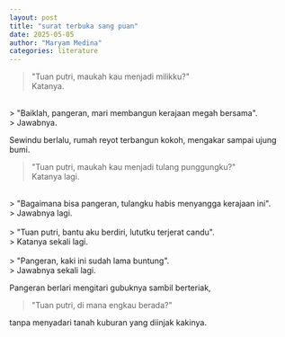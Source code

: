 ```yaml
---
layout: post
title: "surat terbuka sang puan"
date: 2025-05-05
author: "Maryam Medina"
categories: literature
---
```


> "Tuan putri, maukah kau menjadi milikku?"<br>
> Katanya.<br>
<br>
> "Baiklah, pangeran, mari membangun kerajaan megah bersama".<br>
> Jawabnya.<br>

Sewindu berlalu, rumah reyot terbangun kokoh, mengakar sampai ujung bumi.<br>

> "Tuan putri, maukah kau menjadi tulang punggungku?"<br>
> Katanya lagi.<br>
<br>
> "Bagaimana bisa pangeran, tulangku habis menyangga kerajaan ini".<br>
> Jawabnya lagi.<br>
<br>
> "Tuan putri, bantu aku berdiri, lututku terjerat candu".<br>
> Katanya sekali lagi.<br>
<br>
> "Pangeran, kaki ini sudah lama buntung".<br>
> Jawabnya sekali lagi.<br>

Pangeran berlari mengitari gubuknya sambil berteriak,<br>

> "Tuan putri, di mana engkau berada?"<br>

tanpa menyadari tanah kuburan yang diinjak kakinya.<br>